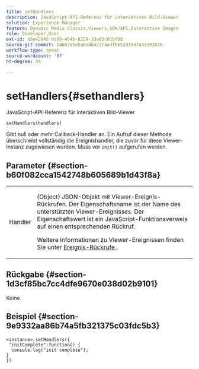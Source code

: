 ```yaml
---
title: setHandlers
description: JavaScript-API-Referenz für interaktiven Bild-Viewer
solution: Experience Manager
feature: Dynamic Media Classic,Viewers,SDK/API,Interactive Images
role: Developer,User
exl-id: a5e42842-dc88-454b-8229-33a65c01bf88
source-git-commit: 24667a5ebab54ba22c4a3f6b52d19d7a31a93576
workflow-type: tm+mt
source-wordcount: '87'
ht-degree: 3%

---
```


# setHandlers{#sethandlers}

JavaScript-API-Referenz für interaktiven Bild-Viewer

`setHandlers(handlers)`

Gibt null oder mehr Callback-Handler an. Ein Aufruf dieser Methode überschreibt vollständig die Ereignishandler, die zuvor für diese Viewer-Instanz zugewiesen wurden. Muss vor `init()` aufgerufen werden.

## Parameter {#section-b60f082cca1542748b605689b1d43f8a}

<table id="table_98A620DAE2C340FA97BF7204AE023CC8"> 
 <tbody> 
  <tr> 
   <td colname="col1"> <p> <span class="codeph"> <span class="varname"> Handler  </span> </span> </p> </td> 
   <td colname="col2"> <p> <span class="codeph"> {Object}  </span> JSON-Objekt mit Viewer-Ereignis-Rückrufen. Der Eigenschaftsname ist der Name des unterstützten Viewer-Ereignisses. Der Eigenschaftswert ist ein JavaScript-Funktionsverweis auf einen entsprechenden Rückruf. </p> <p>Weitere Informationen zu Viewer-Ereignissen finden Sie unter <a href="../../../c-html5-aem-asset-viewers/c-html5-aem-interactive-images/c-html5-aem-interactive-image-event-callbacks.md#concept-66d5996f2b1b44cab3d5264cda5c50cd" format="dita" scope="local"> Ereignis-Rückrufe </a> . </p> </td> 
  </tr> 
 </tbody> 
</table>

## Rückgabe {#section-1d3cf85bc7cc4dfe9670e038d02b9101}

Keine.

## Beispiel {#section-9e9332aa86b74a5fb321375c03fdc5b3}

```
<instance>.setHandlers({ 
 "initComplete":function() { 
  console.log("init complete"); 
} 
})
```
